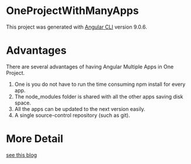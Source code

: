 # OneProjectWithManyApps

This project was generated with [Angular CLI](https://github.com/angular/angular-cli) version 9.0.6.

# Advantages
There are several advantages of having Angular Multiple Apps in One Project.

1. One is you do not have to run the time consuming npm install for every app.
2. The node_modules folder is shared with all the other apps saving disk space.
3. All the apps can be updated to the next version easily.
4. A single source-control repository (such as git).

# More Detail
[see this blog](https://www.tektutorialshub.com/angular/angular-multiple-apps-in-one-project/)
